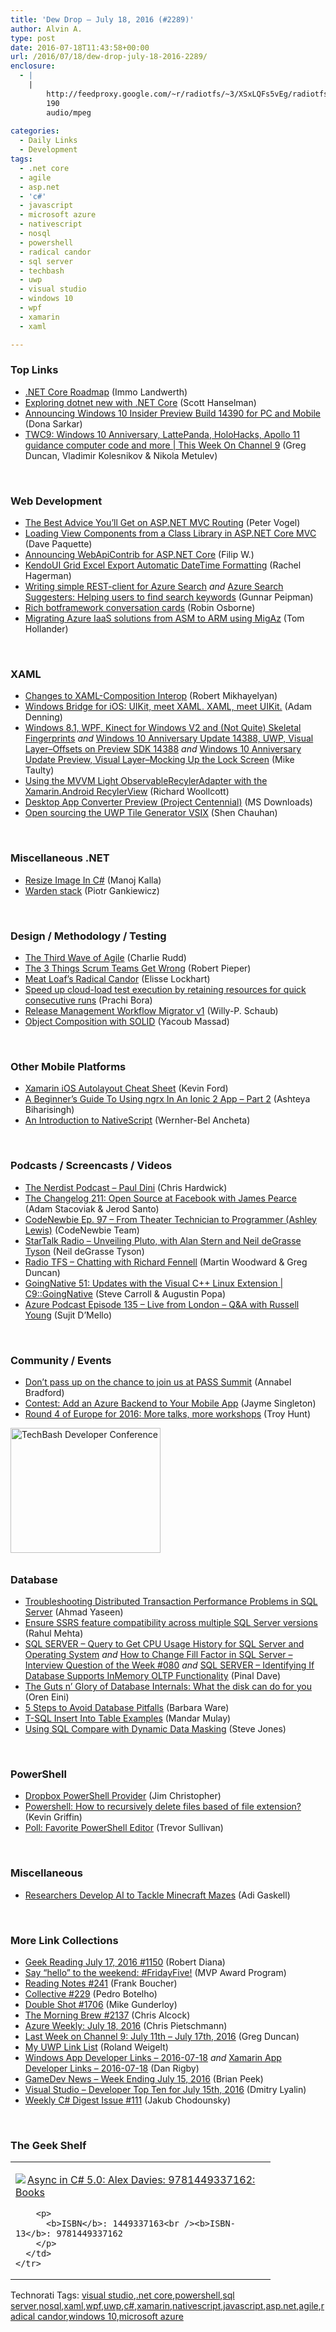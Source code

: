```yaml
---
title: 'Dew Drop – July 18, 2016 (#2289)'
author: Alvin A.
type: post
date: 2016-07-18T11:43:58+00:00
url: /2016/07/18/dew-drop-july-18-2016-2289/
enclosure:
  - |
    |
        http://feedproxy.google.com/~r/radiotfs/~3/XSxLQFs5vEg/radiotfs_117.mp3
        190
        audio/mpeg
        
categories:
  - Daily Links
  - Development
tags:
  - .net core
  - agile
  - asp.net
  - 'c#'
  - javascript
  - microsoft azure
  - nativescript
  - nosql
  - powershell
  - radical candor
  - sql server
  - techbash
  - uwp
  - visual studio
  - windows 10
  - wpf
  - xamarin
  - xaml

---
```

### <a name="top"></a>Top Links

  * <a href="https://blogs.msdn.microsoft.com/dotnet/2016/07/15/net-core-roadmap/" target="_blank">.NET Core Roadmap</a> (Immo Landwerth)
  * <a href="http://feeds.hanselman.com/~/166344996/0/scotthanselman~Exploring-dotnet-new-with-NET-Core.aspx" target="_blank">Exploring dotnet new with .NET Core</a> (Scott Hanselman)
  * <a href="http://blogs.windows.com/windowsexperience/2016/07/15/announcing-windows-10-insider-preview-build-14390-for-pc-and-mobile/?WT.mc_id=DX_MVP4025064" target="_blank">Announcing Windows 10 Insider Preview Build 14390 for PC and Mobile</a> (Dona Sarkar)
  * <a href="https://channel9.msdn.com/Shows/This+Week+On+Channel+9/TWC9-Windows-10-Anniversary-LattePanda-HoloHacks-dev-event-Apollo-11-guidance-computer-code-and-more?WT.mc_id=DX_MVP4025064" target="_blank">TWC9: Windows 10 Anniversary, LattePanda, HoloHacks, Apollo 11 guidance computer code and more | This Week On Channel 9</a> (Greg Duncan, Vladimir Kolesnikov & Nikola Metulev)

&nbsp;

### <a name="web"></a>Web Development

  * <a href="https://visualstudiomagazine.com/articles/2016/07/15/best-advice-aspnet-mvc-routing.aspx" target="_blank">The Best Advice You&#8217;ll Get on ASP.NET MVC Routing</a> (Peter Vogel)
  * <a href="http://www.davepaquette.com/archive/2016/07/16/loading-view-components-from-a-class-library-in-asp-net-core.aspx" target="_blank">Loading View Components from a Class Library in ASP.NET Core MVC</a> (Dave Paquette)
  * <a href="http://www.strathweb.com/2016/07/announcing-webapicontrib-for-asp-net-core/" target="_blank">Announcing WebApiContrib for ASP.NET Core</a> (Filip W.)
  * <a href="https://blog.falafel.com/kendoui-grid-excel-export-datetime/" target="_blank">KendoUI Grid Excel Export Automatic DateTime Formatting</a> (Rachel Hagerman)
  * <a href="http://feedproxy.google.com/~r/gunnarpeipman/~3/x9h7YrgiWTM/" target="_blank">Writing simple REST-client for Azure Search</a> _and_ <a href="http://feedproxy.google.com/~r/gunnarpeipman/~3/yu1K06Tcbxg/" target="_blank">Azure Search Suggesters: Helping users to find search keywords</a> (Gunnar Peipman)
  * <a href="http://robinosborne.co.uk/2016/07/18/rich-botframework-conversation-cards/" target="_blank">Rich botframework conversation cards</a> (Robin Osborne)
  * <a href="https://blogs.msdn.microsoft.com/tomholl/2016/07/16/migrating-azure-iaas-solutions-from-asm-to-arm-using-migaz/" target="_blank">Migrating Azure IaaS solutions from ASM to ARM using MigAz</a> (Tom Hollander)

&nbsp;

### <a name="silverlight"></a>XAML

  * <a href="http://blog.robmikh.com/uwp/xaml/composition/2016/07/16/changes-to-xaml-composition-interop.html" target="_blank">Changes to XAML-Composition Interop</a> (Robert Mikhayelyan)
  * <a href="http://blogs.windows.com/buildingapps/2016/07/15/windows-bridge-for-ios-uikit-meet-xaml-xaml-meet-uikit/?WT.mc_id=DX_MVP4025064" target="_blank">Windows Bridge for iOS: UIKit, meet XAML. XAML, meet UIKit.</a> (Adam Denning)
  * <a href="http://feedproxy.google.com/~r/mtaulty/~3/qI4FgS7xrwE/" target="_blank">Windows 8.1, WPF, Kinect for Windows V2 and (Not Quite) Skeletal Fingerprints</a> _and_ <a href="http://feedproxy.google.com/~r/mtaulty/~3/ipMAYVIXNX4/" target="_blank">Windows 10 Anniversary Update 14388, UWP, Visual Layer–Offsets on Preview SDK 14388</a> _and_ <a href="http://feedproxy.google.com/~r/mtaulty/~3/fU6L40MZ66U/" target="_blank">Windows 10 Anniversary Update Preview, Visual Layer–Mocking Up the Lock Screen</a> (Mike Taulty)
  * <a href="http://www.blogaboutxamarin.com/using-the-mvvm-light-observablerecyleradapter-with-the-xamarin-android-recylerview/" target="_blank">Using the MVVM Light ObservableRecylerAdapter with the Xamarin.Android RecylerView</a> (Richard Woollcott)
  * <a href="http://www.microsoft.com/en-us/download/details.aspx?id=53307&WT.mc_id=DX_MVP4025064" target="_blank">Desktop App Converter Preview (Project Centennial)</a> (MS Downloads)
  * <a href="http://www.shenchauhan.com/blog/2016/7/14/open-sourcing-the-uwp-tile-generator-vsix" target="_blank">Open sourcing the UWP Tile Generator VSIX</a> (Shen Chauhan)

&nbsp;

### <a name="dotnet"></a>Miscellaneous .NET

  * <a href="http://www.c-sharpcorner.com/article/resize-image-in-c-sharp/" target="_blank">Resize Image In C#</a> (Manoj Kalla)
  * <a href="http://piotrgankiewicz.com/2016/07/18/warden-stack/" target="_blank">Warden stack</a> (Piotr Gankiewicz)

&nbsp;

### <a name="design"></a>Design / Methodology / Testing

  * <a href="https://dzone.com/articles/the-third-wave-of-agile-2?utm_medium=feed&utm_source=feedpress.me&utm_campaign=Feed%3A+dzone" target="_blank">The Third Wave of Agile</a> (Charlie Rudd)
  * <a href="https://dzone.com/articles/the-3-things-scrum-teams-get-wrong?utm_medium=feed&utm_source=feedpress.me&utm_campaign=Feed%3A+dzone%2Fagile" target="_blank">The 3 Things Scrum Teams Get Wrong</a> (Robert Pieper)
  * <a href="http://www.radicalcandor.com/blog/meat-loaf-radical-candor/" target="_blank">Meat Loaf’s Radical Candor</a> (Elisse Lockhart)
  * <a href="https://blogs.msdn.microsoft.com/visualstudioalm/2016/07/18/speed-up-cloud-load-test-execution-by-retaining-resources-for-quick-consecutive-runs/" target="_blank">Speed up cloud-load test execution by retaining resources for quick consecutive runs</a> (Prachi Bora)
  * <a href="https://blogs.msdn.microsoft.com/visualstudioalmrangers/2016/07/16/release-management-workflow-migrator-v1/" target="_blank">Release Management Workflow Migrator v1</a> (Willy-P. Schaub)
  * <a href="http://feedproxy.google.com/~r/netCurryRecentArticles/~3/LLK-0FD3mJw/ShowArticle.aspx" target="_blank">Object Composition with SOLID</a> (Yacoub Massad)

&nbsp;

### <a name="mobile"></a>Other Mobile Platforms

  * <a href="http://windingroadway.blogspot.com/2016/07/xamarin-ios-autolayout-cheat-sheet.html" target="_blank">Xamarin iOS Autolayout Cheat Sheet</a> (Kevin Ford)
  * <a href="http://gonehybrid.com/a-beginners-guide-to-using-ngrx-in-an-ionic-2-app-part-2/" target="_blank">A Beginner&#8217;s Guide To Using ngrx In An Ionic 2 App &#8211; Part 2</a> (Ashteya Biharisingh)
  * <a href="http://code.tutsplus.com/articles/an-introduction-to-nativescript--cms-26771" target="_blank">An Introduction to NativeScript</a> (Wernher-Bel Ancheta)

&nbsp;

### <a name="podcasts"></a>Podcasts / Screencasts / Videos

  * <a href="http://nerdist.libsyn.com/paul-dini" target="_blank">The Nerdist Podcast &#8211; Paul Dini</a> (Chris Hardwick)
  * <a href="http://5by5.tv/changelog/211" target="_blank">The Changelog 211: Open Source at Facebook with James Pearce</a> (Adam Stacoviak & Jerod Santo)
  * <a href="http://codenewbie.blubrry.com/2016/07/18/ep-97-from-theater-technician-to-programmer-ashley-lewis/" target="_blank">CodeNewbie Ep. 97 – From Theater Technician to Programmer (Ashley Lewis)</a> (CodeNewbie Team)
  * <a href="https://soundcloud.com/startalk/unveiling-pluto-with-alan-stern-and-neil-degrasse-tyson" target="_blank">StarTalk Radio &#8211; Unveiling Pluto, with Alan Stern and Neil deGrasse Tyson</a> (Neil deGrasse Tyson)
  * <a href="http://feedproxy.google.com/~r/radiotfs/~3/XSxLQFs5vEg/radiotfs_117.mp3" target="_blank">Radio TFS &#8211; Chatting with Richard Fennell</a> (Martin Woodward & Greg Duncan)
  * <a href="https://channel9.msdn.com/Shows/C9-GoingNative/GoingNative-51-Updates-with-the-Visual-C-Linux-Extension?WT.mc_id=DX_MVP4025064" target="_blank">GoingNative 51: Updates with the Visual C++ Linux Extension | C9::GoingNative</a> (Steve Carroll & Augustin Popa)
  * <a href="http://azpodcast.azurewebsites.net/post/Episode-135-Live-from-London-QA-with-Russell-Young" target="_blank">Azure Podcast Episode 135 &#8211; Live from London &#8211; Q&A with Russell Young</a> (Sujit D&#8217;Mello)

&nbsp;

### <a name="events"></a>Community / Events

  * <a href="http://www.red-gate.com/blog/working/redgate-at-pass-summit" target="_blank">Don’t pass up on the chance to join us at PASS Summit</a> (Annabel Bradford)
  * <a href="https://blog.xamarin.com/contest-add-an-azure-backend-to-your-mobile-app/" target="_blank">Contest: Add an Azure Backend to Your Mobile App</a> (Jayme Singleton)
  * <a href="http://feedproxy.google.com/~r/TroyHunt/~3/eHkcbHWJ27M/" target="_blank">Round 4 of Europe for 2016: More talks, more workshops</a> (Troy Hunt)

<a href="http://www.techbash.com/" target="_blank"><img loading="lazy" decoding="async" title="TechBash Developer Conference" style="border-top: 0px; border-right: 0px; background-image: none; border-bottom: 0px; padding-top: 0px; padding-left: 0px; border-left: 0px; margin: 0px 0px 10px; padding-right: 0px" border="0" alt="TechBash Developer Conference" src="/wp-content/uploads/2016/07/QuickAd-v2.png" width="240" height="200" /></a>

### <a name="sql"></a>Database

  * <a href="http://feedproxy.google.com/~r/MSSQLTips-LatestSqlServerTips/~3/I0iICiZZET0/tip.asp" target="_blank">Troubleshooting Distributed Transaction Performance Problems in SQL Server</a> (Ahmad Yaseen)
  * <a href="http://feedproxy.google.com/~r/MSSQLTips-LatestSqlServerTips/~3/efaaJ5rUxxo/tip.asp" target="_blank">Ensure SSRS feature compatibility across multiple SQL Server versions</a> (Rahul Mehta)
  * <a href="http://blog.sqlauthority.com/2016/07/16/sql-server-query-get-cpu-usage-history-sql-server-operating-system/" target="_blank">SQL SERVER – Query to Get CPU Usage History for SQL Server and Operating System</a> _and_ <a href="http://blog.sqlauthority.com/2016/07/17/interview-question-week-080/" target="_blank">How to Change Fill Factor in SQL Server – Interview Question of the Week #080</a> _and_ <a href="http://blog.sqlauthority.com/2016/07/18/sql-server-identifying-database-supports-inmemory-oltp-functionality/" target="_blank">SQL SERVER – Identifying If Database Supports InMemory OLTP Functionality</a> (Pinal Dave)
  * <a href="http://feedproxy.google.com/~r/AyendeRahien/~3/AEH4L-BNUc0/the-guts-n-glory-of-database-internals-what-the-disk-can-do-for-you" target="_blank">The Guts n’ Glory of Database Internals: What the disk can do for you</a> (Oren Eini)
  * <a href="https://dzone.com/articles/five-steps-to-avoid-database-pitfalls-1?utm_medium=feed&utm_source=feedpress.me&utm_campaign=Feed%3A+dzone%2Fdatabase" target="_blank">5 Steps to Avoid Database Pitfalls</a> (Barbara Ware)
  * <a href="http://feedproxy.google.com/~r/sqlservercurry/blog/~3/g-6rSWWAffs/t-sql-insert-into-table-examples_17.html" target="_blank">T-SQL Insert Into Table Examples</a> (Mandar Mulay)
  * <a href="http://www.red-gate.com/blog/redgate-products/dynamic-data-masking" target="_blank">Using SQL Compare with Dynamic Data Masking</a> (Steve Jones)

&nbsp;

### <a name="ps"></a>PowerShell

  * <a href="http://www.beefycode.com/post/Dropbox-PowerShell-Provider.aspx" target="_blank">Dropbox PowerShell Provider</a> (Jim Christopher)
  * <a href="http://feedproxy.google.com/~r/KevinGriffin/~3/70ju3p49coo/" target="_blank">Powershell: How to recursively delete files based of file extension?</a> (Kevin Griffin)
  * <a href="https://trevorsullivan.net/2016/07/17/poll-favorite-powershell-editor/" target="_blank">Poll: Favorite PowerShell Editor</a> (Trevor Sullivan)

&nbsp;

### <a name="misc"></a>Miscellaneous

  * <a href="https://dzone.com/articles/researchers-develop-ais-to-tackle-minecraft-mazes?utm_medium=feed&utm_source=feedpress.me&utm_campaign=Feed%3A+dzone" target="_blank">Researchers Develop AI to Tackle Minecraft Mazes</a> (Adi Gaskell)

&nbsp;

### <a name="links"></a>More Link Collections

  * <a href="http://feeds.regulargeek.com/~r/RegularGeek/~3/n-ekjnFCAQo/" target="_blank">Geek Reading July 17, 2016 #1150</a> (Robert Diana)
  * <a href="https://blogs.msdn.microsoft.com/mvpawardprogram/2016/07/15/say-hello-to-the-weekend-fridayfive/" target="_blank">Say “hello” to the weekend: #FridayFive!</a> (MVP Award Program)
  * <a href="http://www.frankysnotes.com/2016/07/reading-notes-241.html" target="_blank">Reading Notes #241</a> (Frank Boucher)
  * <a href="http://feedproxy.google.com/~r/tympanus/~3/ko0Rdp7PSfM/" target="_blank">Collective #229</a> (Pedro Botelho)
  * <a href="http://afreshcup.com/home/2016/7/15/double-shot-1706.html" target="_blank">Double Shot #1706</a> (Mike Gunderloy)
  * <a href="http://feedproxy.google.com/~r/ReflectivePerspective/~3/05UE8rlhqrE/" target="_blank">The Morning Brew #2137</a> (Chris Alcock)
  * <a href="https://buildazure.com/2016/07/18/azure-weekly-july-18-2016/" target="_blank">Azure Weekly: July 18, 2016</a> (Chris Pietschmann)
  * <a href="https://channel9.msdn.com/Blogs/C9Team/Last-Week-on-Channel-9-July-11th-July-17th-2016?WT.mc_id=DX_MVP4025064" target="_blank">Last Week on Channel 9: July 11th &#8211; July 17th, 2016</a> (Greg Duncan)
  * <a href="http://weblogs.asp.net:80/rweigelt/my-uwp-link-list?WT.mc_id=DX_MVP4025064" target="_blank">My UWP Link List</a> (Roland Weigelt)
  * <a href="http://windowsappdev.com/2016/07/windows-app-developer-links-2016-07-18/" target="_blank">Windows App Developer Links &#8211; 2016-07-18</a> _and_ <a href="http://allaboutxamarin.com/2016/07/xamarin-app-developer-links-2016-07-18/" target="_blank">Xamarin App Developer Links &#8211; 2016-07-18</a> (Dan Rigby)
  * <a href="http://feedproxy.google.com/~r/BrianPeek/~3/ohCqNWuVAro/post.aspx" target="_blank">GameDev News &#8211; Week Ending July 15, 2016</a> (Brian Peek)
  * <a href="http://www.lyalin.com/2016/07/15/visual-studio-developer-top-ten-for-july-15th-2016/" target="_blank">Visual Studio – Developer Top Ten for July 15th, 2016</a> (Dmitry Lyalin)
  * <a href="http://feedproxy.google.com/~r/digest-csharp/~3/DA964AH4rVk/111" target="_blank">Weekly C# Digest Issue #111</a> (Jakub Chodounsky)

&nbsp;

### <a name="shelf"></a>The Geek Shelf

<div id="scid:7dc1bd33-94bd-46fd-a20b-0131235bcd47:1bace6e8-1b9e-4f11-9109-da69d37014f4" class="wlWriterEditableSmartContent" style="float: none; padding-bottom: 0px; padding-top: 0px; padding-left: 0px; margin: 0px; display: inline; padding-right: 0px">
  <table cellspacing="0" cellpadding="2" width="400" border="0" unselectable="on">
    <tr>
      <td valign="top" width="400">
        <p>
          <a title="Async in C# 5.0: Alex Davies: 9781449337162: Books" href="http://www.amazon.com/exec/obidos/ASIN/1449337163/amavin-20"><img data-recalc-dims="1" decoding="async" src="https://i0.wp.com/images.amazon.com/images/P/1449337163.01.MZZZZZZZ.jpg?w=660" border="0" align="left" style="float:left" />Async in C# 5.0: Alex Davies: 9781449337162: Books</a>
        </p>
        
        <p>
          <b>ISBN</b>: 1449337163<br /><b>ISBN-13</b>: 9781449337162
        </p>
      </td>
    </tr>
  </table>
</div>

<div id="scid:0767317B-992E-4b12-91E0-4F059A8CECA8:378a506e-d672-493f-8611-71af2f9f883a" class="wlWriterEditableSmartContent" style="float: none; padding-bottom: 0px; padding-top: 0px; padding-left: 0px; margin: 0px; display: inline; padding-right: 0px">
  Technorati Tags: <a href="http://technorati.com/tags/visual+studio" rel="tag">visual studio</a>,<a href="http://technorati.com/tags/.net+core" rel="tag">.net core</a>,<a href="http://technorati.com/tags/powershell" rel="tag">powershell</a>,<a href="http://technorati.com/tags/sql+server" rel="tag">sql server</a>,<a href="http://technorati.com/tags/nosql" rel="tag">nosql</a>,<a href="http://technorati.com/tags/xaml" rel="tag">xaml</a>,<a href="http://technorati.com/tags/wpf" rel="tag">wpf</a>,<a href="http://technorati.com/tags/uwp" rel="tag">uwp</a>,<a href="http://technorati.com/tags/c%23" rel="tag">c#</a>,<a href="http://technorati.com/tags/xamarin" rel="tag">xamarin</a>,<a href="http://technorati.com/tags/nativescript" rel="tag">nativescript</a>,<a href="http://technorati.com/tags/javascript" rel="tag">javascript</a>,<a href="http://technorati.com/tags/asp.net" rel="tag">asp.net</a>,<a href="http://technorati.com/tags/agile" rel="tag">agile</a>,<a href="http://technorati.com/tags/radical+candor" rel="tag">radical candor</a>,<a href="http://technorati.com/tags/windows+10" rel="tag">windows 10</a>,<a href="http://technorati.com/tags/microsoft+azure" rel="tag">microsoft azure</a>
</div>